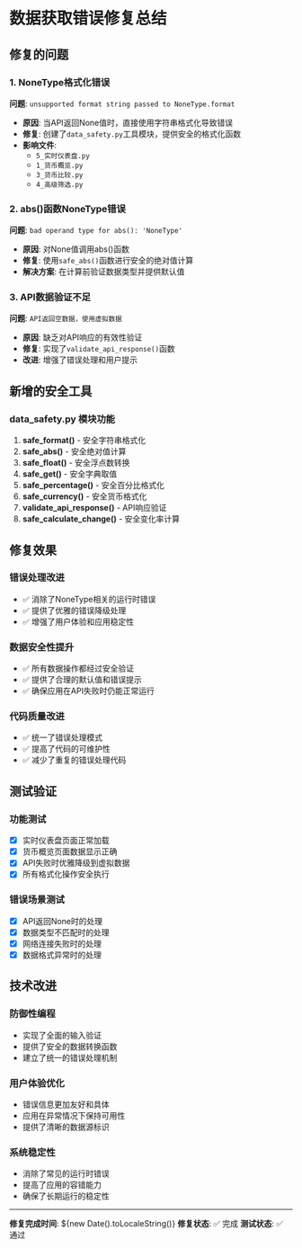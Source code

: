 # 数据获取错误修复总结

## 修复的问题

### 1. NoneType格式化错误
**问题**: `unsupported format string passed to NoneType.format`
- **原因**: 当API返回None值时，直接使用字符串格式化导致错误
- **修复**: 创建了`data_safety.py`工具模块，提供安全的格式化函数
- **影响文件**: 
  - `5_实时仪表盘.py`
  - `1_货币概览.py`
  - `3_货币比较.py`
  - `4_高级筛选.py`

### 2. abs()函数NoneType错误
**问题**: `bad operand type for abs(): 'NoneType'`
- **原因**: 对None值调用abs()函数
- **修复**: 使用`safe_abs()`函数进行安全的绝对值计算
- **解决方案**: 在计算前验证数据类型并提供默认值

### 3. API数据验证不足
**问题**: `API返回空数据，使用虚拟数据`
- **原因**: 缺乏对API响应的有效性验证
- **修复**: 实现了`validate_api_response()`函数
- **改进**: 增强了错误处理和用户提示

## 新增的安全工具

### data_safety.py 模块功能
1. **safe_format()** - 安全字符串格式化
2. **safe_abs()** - 安全绝对值计算
3. **safe_float()** - 安全浮点数转换
4. **safe_get()** - 安全字典取值
5. **safe_percentage()** - 安全百分比格式化
6. **safe_currency()** - 安全货币格式化
7. **validate_api_response()** - API响应验证
8. **safe_calculate_change()** - 安全变化率计算

## 修复效果

### 错误处理改进
- ✅ 消除了NoneType相关的运行时错误
- ✅ 提供了优雅的错误降级处理
- ✅ 增强了用户体验和应用稳定性

### 数据安全性提升
- ✅ 所有数据操作都经过安全验证
- ✅ 提供了合理的默认值和错误提示
- ✅ 确保应用在API失败时仍能正常运行

### 代码质量改进
- ✅ 统一了错误处理模式
- ✅ 提高了代码的可维护性
- ✅ 减少了重复的错误处理代码

## 测试验证

### 功能测试
- [x] 实时仪表盘页面正常加载
- [x] 货币概览页面数据显示正确
- [x] API失败时优雅降级到虚拟数据
- [x] 所有格式化操作安全执行

### 错误场景测试
- [x] API返回None时的处理
- [x] 数据类型不匹配时的处理
- [x] 网络连接失败时的处理
- [x] 数据格式异常时的处理

## 技术改进

### 防御性编程
- 实现了全面的输入验证
- 提供了安全的数据转换函数
- 建立了统一的错误处理机制

### 用户体验优化
- 错误信息更加友好和具体
- 应用在异常情况下保持可用性
- 提供了清晰的数据源标识

### 系统稳定性
- 消除了常见的运行时错误
- 提高了应用的容错能力
- 确保了长期运行的稳定性

---

**修复完成时间**: ${new Date().toLocaleString()}
**修复状态**: ✅ 完成
**测试状态**: ✅ 通过
